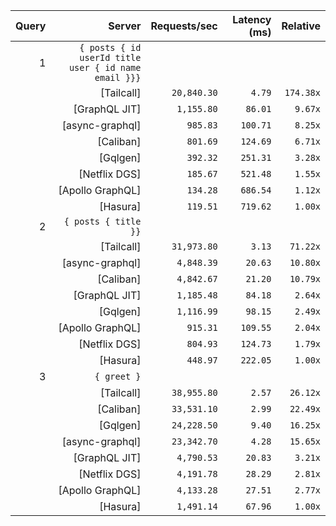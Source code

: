 <!-- PERFORMANCE_RESULTS_START -->

| Query | Server | Requests/sec | Latency (ms) | Relative |
|-------:|--------:|--------------:|--------------:|---------:|
| 1 | `{ posts { id userId title user { id name email }}}` |
|| [Tailcall] | `20,840.30` | `4.79` | `174.38x` |
|| [GraphQL JIT] | `1,155.80` | `86.01` | `9.67x` |
|| [async-graphql] | `985.83` | `100.71` | `8.25x` |
|| [Caliban] | `801.69` | `124.69` | `6.71x` |
|| [Gqlgen] | `392.32` | `251.31` | `3.28x` |
|| [Netflix DGS] | `185.67` | `521.48` | `1.55x` |
|| [Apollo GraphQL] | `134.28` | `686.54` | `1.12x` |
|| [Hasura] | `119.51` | `719.62` | `1.00x` |
| 2 | `{ posts { title }}` |
|| [Tailcall] | `31,973.80` | `3.13` | `71.22x` |
|| [async-graphql] | `4,848.39` | `20.63` | `10.80x` |
|| [Caliban] | `4,842.67` | `21.20` | `10.79x` |
|| [GraphQL JIT] | `1,185.48` | `84.18` | `2.64x` |
|| [Gqlgen] | `1,116.99` | `98.15` | `2.49x` |
|| [Apollo GraphQL] | `915.31` | `109.55` | `2.04x` |
|| [Netflix DGS] | `804.93` | `124.73` | `1.79x` |
|| [Hasura] | `448.97` | `222.05` | `1.00x` |
| 3 | `{ greet }` |
|| [Tailcall] | `38,955.80` | `2.57` | `26.12x` |
|| [Caliban] | `33,531.10` | `2.99` | `22.49x` |
|| [Gqlgen] | `24,228.50` | `9.40` | `16.25x` |
|| [async-graphql] | `23,342.70` | `4.28` | `15.65x` |
|| [GraphQL JIT] | `4,790.53` | `20.83` | `3.21x` |
|| [Netflix DGS] | `4,191.78` | `28.29` | `2.81x` |
|| [Apollo GraphQL] | `4,133.28` | `27.51` | `2.77x` |
|| [Hasura] | `1,491.14` | `67.96` | `1.00x` |

<!-- PERFORMANCE_RESULTS_END -->
